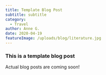 ```yaml
---
title: Template Blog Post
subtitle: subtitle
category:
  - Travel
author: Anne G.
date: 2020-04-19
featureImage: /uploads/blog/literature.jpg
---
```

### This is a template blog post

Actual blog posts are coming soon!

